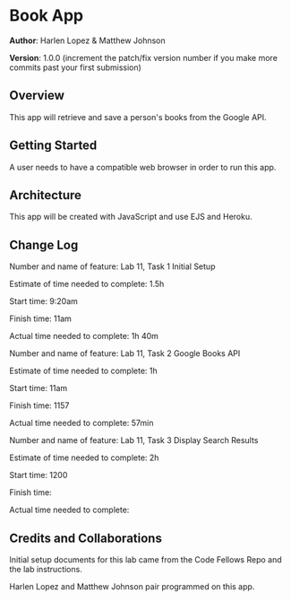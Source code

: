 # Book App

**Author**: Harlen Lopez & Matthew Johnson

**Version**: 1.0.0 (increment the patch/fix version number if you make more commits past your first submission)

## Overview
This app will retrieve and save a person's books from the Google API.

## Getting Started
A user needs to have a compatible web browser in order to run this app. 

## Architecture
This app will be created with JavaScript and use EJS and Heroku.

## Change Log

Number and name of feature: Lab 11, Task 1 Initial Setup

Estimate of time needed to complete: 1.5h

Start time: 9:20am

Finish time: 11am

Actual time needed to complete: 1h 40m

Number and name of feature: Lab 11, Task 2 Google Books API

Estimate of time needed to complete: 1h

Start time: 11am

Finish time: 1157

Actual time needed to complete: 57min

Number and name of feature: Lab 11, Task 3 Display Search Results

Estimate of time needed to complete: 2h

Start time: 1200

Finish time: 

Actual time needed to complete: 

## Credits and Collaborations
Initial setup documents for this lab came from the Code Fellows Repo and the lab instructions.

Harlen Lopez and Matthew Johnson pair programmed on this app. 